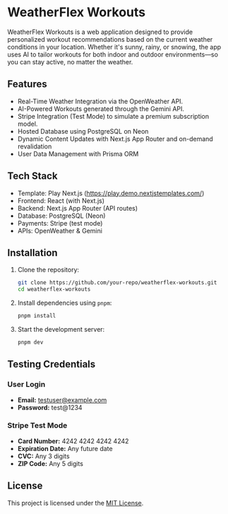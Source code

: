 # WeatherFlex Workouts

WeatherFlex Workouts is a web application designed to provide personalized workout recommendations based on the current weather conditions in your location. Whether it's sunny, rainy, or snowing, the app uses AI to tailor workouts for both indoor and outdoor environments—so you can stay active, no matter the weather.

## Features

- Real-Time Weather Integration via the OpenWeather API.
- AI-Powered Workouts generated through the Gemini API.
- Stripe Integration (Test Mode) to simulate a premium subscription model.
- Hosted Database using PostgreSQL on Neon
- Dynamic Content Updates with Next.js App Router and on-demand revalidation
- User Data Management with Prisma ORM

## Tech Stack

- Template: Play Next.js (https://play.demo.nextjstemplates.com/)
- Frontend: React (with Next.js)
- Backend: Next.js App Router (API routes)
- Database: PostgreSQL (Neon)
- Payments: Stripe (test mode)
- APIs: OpenWeather & Gemini
## Installation

1. Clone the repository:
    ```bash
    git clone https://github.com/your-repo/weatherflex-workouts.git
    cd weatherflex-workouts
    ```

2. Install dependencies using `pnpm`:
    ```bash
    pnpm install
    ```

3. Start the development server:
    ```bash
    pnpm dev
    ```

## Testing Credentials

### User Login
- **Email:** testuser@example.com
- **Password:** test@1234

### Stripe Test Mode
- **Card Number:** 4242 4242 4242 4242
- **Expiration Date:** Any future date
- **CVC:** Any 3 digits
- **ZIP Code:** Any 5 digits

## License

This project is licensed under the [MIT License](LICENSE).
